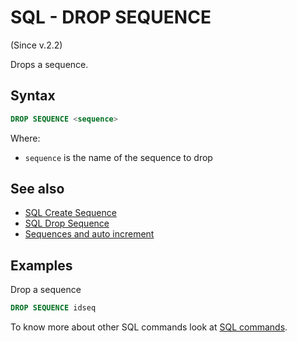 # SQL - DROP SEQUENCE

(Since v.2.2)

Drops a sequence.

## Syntax

```sql
DROP SEQUENCE <sequence>
```

Where:
- `sequence` is the name of the sequence to drop

## See also
- [SQL Create Sequence](SQL-Create-Sequence.md)
- [SQL Drop Sequence](SQL-Drop-Sequence.md)
- [Sequences and auto increment](Sequences-and-auto-increment.md)

## Examples

Drop a sequence

```sql
DROP SEQUENCE idseq
```

To know more about other SQL commands look at [SQL commands](SQL.md).
